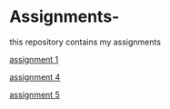 # Assignments-
this repository contains my assignments

[assignment 1](https://github.com/GideonWijdeven/Assignments-/blob/master/Assignment_week_2.ipynb)

[assignment 4](https://github.com/GideonWijdeven/Assignments-/blob/master/Assignment_week_4%20(2).ipynb)

[assignment 5](https://github.com/GideonWijdeven/Assignments-/blob/master/Assignment_week_5%20(1).ipynb)
